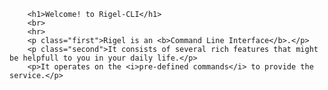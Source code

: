<!DOCTYPE html>
        <h1>Welcome! to Rigel-CLI</h1>
        <br>
        <hr>
        <p class="first">Rigel is an <b>Command Line Interface</b>.</p>
        <p class="second">It consists of several rich features that might be helpfull to you in your daily life.</p>
        <p>It operates on the <i>pre-defined commands</i> to provide the service.</p>
</html>
